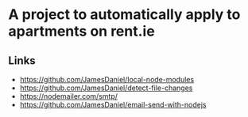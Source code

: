 # A project to automatically apply to apartments on rent.ie

## Links

 - https://github.com/JamesDaniel/local-node-modules
 - https://github.com/JamesDaniel/detect-file-changes
 - https://nodemailer.com/smtp/
 - https://github.com/JamesDaniel/email-send-with-nodejs